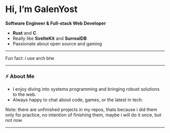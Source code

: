 # Hi, I’m GalenYost

**Software Engineer & Full-stack Web Developer**

- **Rust** and **C**
- Really like **SvelteKit** and **SurrealDB**
- Passionate about open source and gaming

---

Fun fact: i use arch btw

---

### ⚡ About Me

- I enjoy diving into systems programming and bringing robust solutions to the web.
- Always happy to chat about code, games, or the latest in tech.

Note: there are unfinished projects in my repos, thats because i did them only for practice, no intention of finishing them, maybe i will do it once, but not now

---
